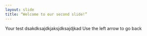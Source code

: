 ```yaml
---
layout: slide
title: “Welcome to our second slide!”
---
```

Your test dsakdksajdkjaksjdksajdjkad
Use the left arrow to go back
